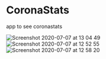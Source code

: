 # CoronaStats
app to see coronastats

![Screenshot 2020-07-07 at 13 04 49](https://user-images.githubusercontent.com/28863725/86771398-71f5b200-c052-11ea-9991-e8aa400795c5.png)
![Screenshot 2020-07-07 at 12 52 55](https://user-images.githubusercontent.com/28863725/86770309-c8fa8780-c050-11ea-8258-f471b61cfe0e.png)
![Screenshot 2020-07-07 at 12 58 20](https://user-images.githubusercontent.com/28863725/86770782-89806b00-c051-11ea-9b14-350a49a7fa54.png)
